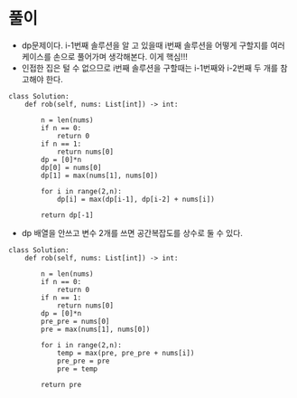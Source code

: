 
# 풀이
- dp문제이다. i-1번째 솔루션을 알 고 있을때 i번째 솔루션을 어떻게 구할지를 여러 케이스를 손으로 풀어가며 생각해본다. 이게 핵심!!!
- 인접한 집은 털 수 없으므로 i번째 솔루션을 구할때는 i-1번째와 i-2번째 두 개를 참고해야 한다.
```python3
class Solution:
    def rob(self, nums: List[int]) -> int:
        
        n = len(nums)
        if n == 0:
            return 0
        if n == 1:
            return nums[0]
        dp = [0]*n
        dp[0] = nums[0]
        dp[1] = max(nums[1], nums[0])
        
        for i in range(2,n):
            dp[i] = max(dp[i-1], dp[i-2] + nums[i])
            
        return dp[-1]
```
- dp 배열을 안쓰고 변수 2개를 쓰면 공간복잡도를 상수로 둘 수 있다.
```python3
class Solution:
    def rob(self, nums: List[int]) -> int:
        
        n = len(nums)
        if n == 0:
            return 0
        if n == 1:
            return nums[0]
        dp = [0]*n
        pre_pre = nums[0]
        pre = max(nums[1], nums[0])
        
        for i in range(2,n):
            temp = max(pre, pre_pre + nums[i])
            pre_pre = pre
            pre = temp
            
        return pre
```
